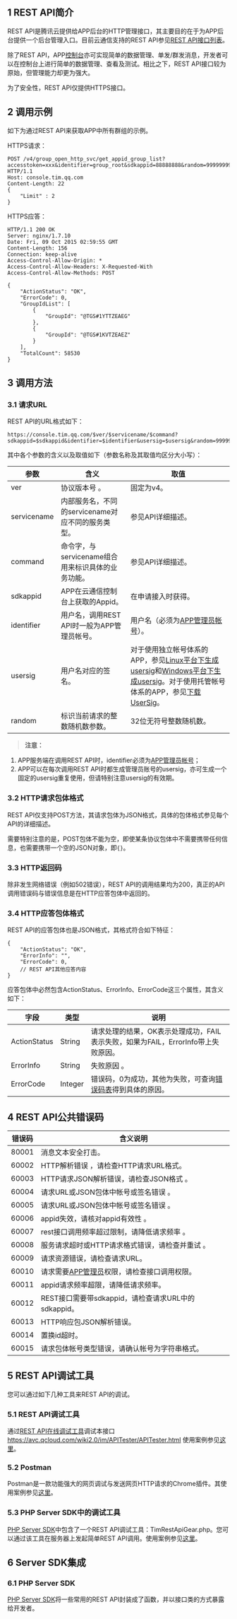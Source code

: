 ## 1 REST API简介 

REST API是腾讯云提供给APP后台的HTTP管理接口，其主要目的在于为APP后台提供一个后台管理入口。目前云通信支持的REST API参见[REST API接口列表](/doc/product/269/REST%20API接口列表)。 

除了REST API，APP[控制台](http://www.qcloud.com/doc/product/269/%E5%8A%9F%E8%83%BD%E4%BB%8B%E7%BB%8D#3.10-.E6.8E.A7.E5.88.B6.E5.8F.B0)亦可实现简单的数据管理、单发/群发消息，开发者可以在控制台上进行简单的数据管理、查看及测试。相比之下，REST API接口较为原始，但管理能力却更为强大。

为了安全性，REST API仅提供HTTPS接口。

## 2 调用示例 

如下为通过REST API来获取APP中所有群组的示例。 

HTTPS请求： 
```
POST /v4/group_open_http_svc/get_appid_group_list?accesstoken=xxx&identifier=group_root&sdkappid=88888888&random=99999999&contenttype=json HTTP/1.1
Host: console.tim.qq.com
Content-Length: 22 
{    
    "Limit" : 2
}
```
HTTPS应答：
```
HTTP/1.1 200 OK
Server: nginx/1.7.10
Date: Fri, 09 Oct 2015 02:59:55 GMT
Content-Length: 156
Connection: keep-alive
Access-Control-Allow-Origin: *
Access-Control-Allow-Headers: X-Requested-With
Access-Control-Allow-Methods: POST

{
    "ActionStatus": "OK",
    "ErrorCode": 0,
    "GroupIdList": [
        {
            "GroupId": "@TGS#1YTTZEAEG"
        },
        {
            "GroupId": "@TGS#1KVTZEAEZ"
        }
    ],
    "TotalCount": 58530
}
```

## 3 调用方法 

### 3.1 请求URL 

REST API的URL格式如下： 
```
https://console.tim.qq.com/$ver/$servicename/$command?sdkappid=$sdkappid&identifier=$identifier&usersig=$usersig&random=99999999&contenttype=json
```
其中各个参数的含义以及取值如下（参数名称及其取值均区分大小写）： 

| 参数  | 含义  | 取值  |
|---------|---------|---------|
| ver  | 协议版本号 。|固定为v4。|
| servicename  | 内部服务名，不同的servicename对应不同的服务类型。 |参见API详细描述。|
| command  | 命令字，与servicename组合用来标识具体的业务功能。 |参见API详细描述。|
| sdkappid  | APP在云通信控制台上获取的Appid。 |在申请接入时获得。 |
| identifier  | 用户名，调用REST API时一般为APP管理员帐号。 |用户名（必须为[APP管理员帐号](/doc/product/269/账号登录集成说明#3.4-app.E7.AE.A1.E7.90.86.E5.91.98)）。 |
| usersig  | 用户名对应的签名。 |对于使用独立帐号体系的APP，参见[Linux平台下生成usersig](/doc/product/269/TLS后台API使用手册#2-linux.E5.B9.B3.E5.8F.B0)和[Windows平台下生成usersig](/doc/product/269/TLS后台API使用手册#3-windows.E5.B9.B3.E5.8F.B0)。对于使用托管帐号体系的APP，参见[下载UserSig](/doc/product/269/下载UserSig)。|
| random  | 标识当前请求的整数随机数参数。 |32位无符号整数随机数。 |

>**注意：** 
1. APP服务端在调用REST API时，identifier必须为[APP管理员帐号](/doc/product/269/账号登录集成说明#3.4-app.E7.AE.A1.E7.90.86.E5.91.98)；
2. APP可以在每次调用REST API时都生成管理员账号的usersig，亦可生成一个固定的usersig重复使用，但请特别注意usersig的有效期。 

### 3.2 HTTP请求包体格式

REST API仅支持POST方法，其请求包体为JSON格式，具体的包体格式参见每个API的详细描述。 

需要特别注意的是，POST包体不能为空，即使某条协议包体中不需要携带任何信息，也需要携带一个空的JSON对象，即`{}`。

### 3.3 HTTP返回码 

除非发生网络错误（例如502错误），REST API的调用结果均为200，真正的API调用错误码与错误信息是在HTTP应答包体中返回的。

### 3.4 HTTP应答包体格式 

REST API的应答包体也是JSON格式，其格式符合如下特征：
```
{
    "ActionStatus": "OK",
    "ErrorInfo": "",
    "ErrorCode": 0,
    // REST API其他应答内容
}
```
应答包体中必然包含ActionStatus、ErrorInfo、ErrorCode这三个属性，其含义如下：

| 字段 | 类型| 说明 |
|---------|---------|---------|
|ActionStatus | String | 请求处理的结果，OK表示处理成功，FAIL表示失败，如果为FAIL，ErrorInfo带上失败原因。 |
|ErrorInfo  | String | 失败原因 。|
|ErrorCode  | Integer | 错误码，0为成功，其他为失败，可查询[错误码表](/doc/product/269/错误码)得到具体的原因。|

## 4 REST API公共错误码 

| 错误码 |含义说明| 
|---------|---------|
| 80001 | 消息文本安全打击。 | 
| 60002 | HTTP解析错误 ，请检查HTTP请求URL格式。| 
| 60003 | HTTP请求JSON解析错误，请检查JSON格式 。| 
| 60004 | 请求URL或JSON包体中帐号或签名错误 。| 
| 60005 | 请求URL或JSON包体中帐号或签名错误 。| 
| 60006 | appid失效，请核对appid有效性 。| 
| 60007 | rest接口调用频率超过限制，请降低请求频率 。| 
| 60008 | 服务请求超时或HTTP请求格式错误，请检查并重试 。| 
| 60009 | 请求资源错误，请检查请求URL。 | 
| 60010 | 请求需要[APP管理员](/doc/product/269/账号登录集成说明#3.4-app.E7.AE.A1.E7.90.86.E5.91.98)权限，请检查接口调用权限。 | 
| 60011 | appid请求频率超限，请降低请求频率。 | 
| 60012 | REST接口需要带sdkappid，请检查请求URL中的sdkappid。 |
| 60013 | HTTP响应包JSON解析错误。 | 
| 60014 | 置换id超时。 | 
| 60015 | 请求包体帐号类型错误，请确认帐号为字符串格式。 | 

## 5 REST API调试工具 

您可以通过如下几种工具来REST API的调试。

### 5.1 REST API调试工具 

通过[REST API在线调试工具](http://avc.qcloud.com/wiki2.0/im/APITester/APITester.html)调试本接口
https://avc.qcloud.com/wiki2.0/im/APITester/APITester.html
使用案例参见[这里](/doc/product/269/%E6%9C%8D%E5%8A%A1%E7%AB%AF%E9%9B%86%E6%88%90%E6%8C%87%E5%BC%95#5.2-.E5.AF.BC.E5.85.A5.E8.B4.A6.E5.8F.B7.E5.88.B0.E4.BA.91.E9.80.9A.E4.BF.A1.EF.BC.88.E4.BD.BF.E7.94.A8.E4.BA.91.E9.80.9A.E8.AE.AFrest-api.E8.B0.83.E8.AF.95.E5.B7.A5.E5.85.B7.EF.BC.89)。 

### 5.2 Postman 

Postman是一款功能强大的网页调试与发送网页HTTP请求的Chrome插件。其使用案例参见[这里](/doc/product/269/服务端集成指引#5.3-.E4.B8.BA.E5.AF.BC.E5.85.A5.E7.9A.84.E8.AE.BE.E7.BD.AE.E8.B4.A6.E5.8F.B7.E7.9A.84.E5.9F.BA.E6.9C.AC.E8.B5.84.E6.96.99.EF.BC.88.E4.BD.BF.E7.94.A8postman.EF.BC.89)。

### 5.3 PHP Server SDK中的调试工具 

[PHP Server SDK](/doc/product/269/PHP%20Server%20SDK)中包含了一个REST API调试工具：TimRestApiGear.php。您可以通过该工具在服务器上发起简单REST API调用。使用案例参见[这里](/doc/product/269/服务端集成指引#5.4-.E5.88.9B.E5.BB.BA.E4.B8.80.E4.B8.AA.E7.BE.A4.E7.BB.84.EF.BC.8C.E5.8C.85.E5.90.AB.E5.88.9D.E5.A7.8B.E7.BE.A4.E6.88.90.E5.91.98.EF.BC.88.E4.BD.BF.E7.94.A8php-server-sdk.E4.B8.AD.E7.9A.84.E5.B7.A5.E5.85.B7.EF.BC.89)。

## 6 Server SDK集成 

### 6.1 PHP Server SDK 

[PHP Server SDK](/doc/product/269/PHP%20Server%20SDK)将一些常用的REST API封装成了函数，并以接口类的方式暴露给开发者。 
